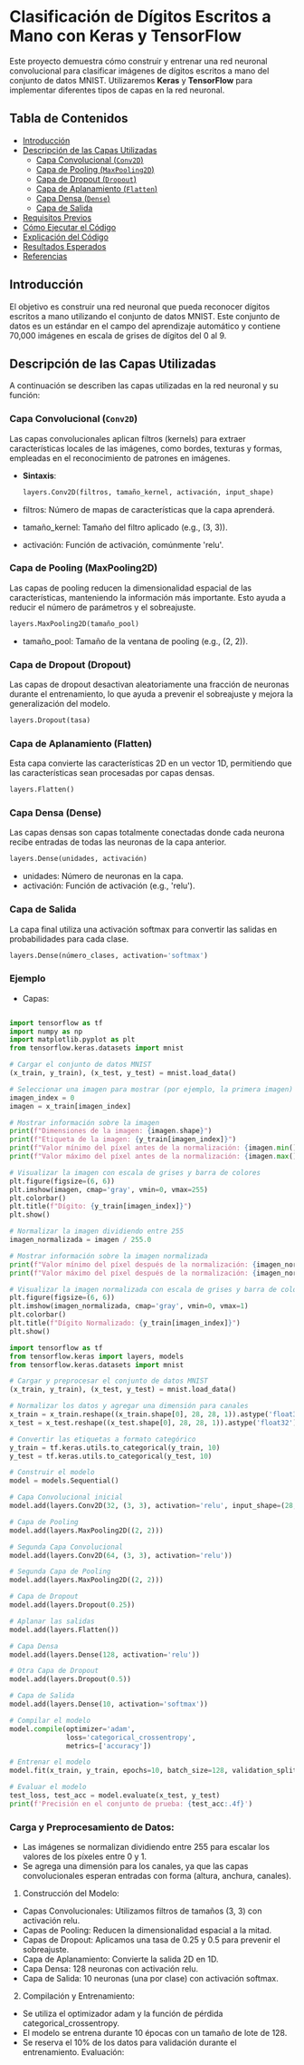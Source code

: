 # Clasificación de Dígitos Escritos a Mano con Keras y TensorFlow

Este proyecto demuestra cómo construir y entrenar una red neuronal convolucional para clasificar imágenes de dígitos escritos a mano del conjunto de datos MNIST. Utilizaremos **Keras** y **TensorFlow** para implementar diferentes tipos de capas en la red neuronal.

## Tabla de Contenidos

- [Introducción](#introducción)
- [Descripción de las Capas Utilizadas](#descripción-de-las-capas-utilizadas)
  - [Capa Convolucional (`Conv2D`)](#capa-convolucional-conv2d)
  - [Capa de Pooling (`MaxPooling2D`)](#capa-de-pooling-maxpooling2d)
  - [Capa de Dropout (`Dropout`)](#capa-de-dropout-dropout)
  - [Capa de Aplanamiento (`Flatten`)](#capa-de-aplanamiento-flatten)
  - [Capa Densa (`Dense`)](#capa-densa-dense)
  - [Capa de Salida](#capa-de-salida)
- [Requisitos Previos](#requisitos-previos)
- [Cómo Ejecutar el Código](#cómo-ejecutar-el-código)
- [Explicación del Código](#explicación-del-código)
- [Resultados Esperados](#resultados-esperados)
- [Referencias](#referencias)

## Introducción

El objetivo es construir una red neuronal que pueda reconocer dígitos escritos a mano utilizando el conjunto de datos MNIST. Este conjunto de datos es un estándar en el campo del aprendizaje automático y contiene 70,000 imágenes en escala de grises de dígitos del 0 al 9.

## Descripción de las Capas Utilizadas

A continuación se describen las capas utilizadas en la red neuronal y su función:

### Capa Convolucional (`Conv2D`)

Las capas convolucionales aplican filtros (kernels) para extraer características locales de las imágenes, como bordes, texturas y formas, empleadas en el reconocimiento de patrones en imágenes.

- **Sintaxis**:

  ```python
  layers.Conv2D(filtros, tamaño_kernel, activación, input_shape)
  ```

- filtros: Número de mapas de características que la capa aprenderá.
- tamaño_kernel: Tamaño del filtro aplicado (e.g., (3, 3)).
- activación: Función de activación, comúnmente 'relu'.

### Capa de Pooling (MaxPooling2D)
Las capas de pooling reducen la dimensionalidad espacial de las características, manteniendo la información más importante. Esto ayuda a reducir el número de parámetros y el sobreajuste.

```python
layers.MaxPooling2D(tamaño_pool)
```

- tamaño_pool: Tamaño de la ventana de pooling (e.g., (2, 2)).

### Capa de Dropout (Dropout)
Las capas de dropout desactivan aleatoriamente una fracción de neuronas durante el entrenamiento, lo que ayuda a prevenir el sobreajuste y mejora la generalización del modelo.

```python
layers.Dropout(tasa)
```

### Capa de Aplanamiento (Flatten)

Esta capa convierte las características 2D en un vector 1D, permitiendo que las características sean procesadas por capas densas.

```python
layers.Flatten()
```

### Capa Densa (Dense)
Las capas densas son capas totalmente conectadas donde cada neurona recibe entradas de todas las neuronas de la capa anterior.

```python
layers.Dense(unidades, activación)
```
- unidades: Número de neuronas en la capa.
- activación: Función de activación (e.g., 'relu').

### Capa de Salida
La capa final utiliza una activación softmax para convertir las salidas en probabilidades para cada clase.

```python
layers.Dense(número_clases, activation='softmax')
```

### Ejemplo


- Capas:
```python

import tensorflow as tf
import numpy as np
import matplotlib.pyplot as plt
from tensorflow.keras.datasets import mnist

# Cargar el conjunto de datos MNIST
(x_train, y_train), (x_test, y_test) = mnist.load_data()

# Seleccionar una imagen para mostrar (por ejemplo, la primera imagen)
imagen_index = 0
imagen = x_train[imagen_index]

# Mostrar información sobre la imagen
print(f"Dimensiones de la imagen: {imagen.shape}")
print(f"Etiqueta de la imagen: {y_train[imagen_index]}")
print(f"Valor mínimo del píxel antes de la normalización: {imagen.min()}")
print(f"Valor máximo del píxel antes de la normalización: {imagen.max()}")

# Visualizar la imagen con escala de grises y barra de colores
plt.figure(figsize=(6, 6))
plt.imshow(imagen, cmap='gray', vmin=0, vmax=255)
plt.colorbar()
plt.title(f"Dígito: {y_train[imagen_index]}")
plt.show()

# Normalizar la imagen dividiendo entre 255
imagen_normalizada = imagen / 255.0

# Mostrar información sobre la imagen normalizada
print(f"Valor mínimo del píxel después de la normalización: {imagen_normalizada.min()}")
print(f"Valor máximo del píxel después de la normalización: {imagen_normalizada.max()}")

# Visualizar la imagen normalizada con escala de grises y barra de colores
plt.figure(figsize=(6, 6))
plt.imshow(imagen_normalizada, cmap='gray', vmin=0, vmax=1)
plt.colorbar()
plt.title(f"Dígito Normalizado: {y_train[imagen_index]}")
plt.show()

```

```python
import tensorflow as tf
from tensorflow.keras import layers, models
from tensorflow.keras.datasets import mnist

# Cargar y preprocesar el conjunto de datos MNIST
(x_train, y_train), (x_test, y_test) = mnist.load_data()

# Normalizar los datos y agregar una dimensión para canales
x_train = x_train.reshape((x_train.shape[0], 28, 28, 1)).astype('float32') / 255
x_test = x_test.reshape((x_test.shape[0], 28, 28, 1)).astype('float32') / 255

# Convertir las etiquetas a formato categórico
y_train = tf.keras.utils.to_categorical(y_train, 10)
y_test = tf.keras.utils.to_categorical(y_test, 10)

# Construir el modelo
model = models.Sequential()

# Capa Convolucional inicial
model.add(layers.Conv2D(32, (3, 3), activation='relu', input_shape=(28, 28, 1)))

# Capa de Pooling
model.add(layers.MaxPooling2D((2, 2)))

# Segunda Capa Convolucional
model.add(layers.Conv2D(64, (3, 3), activation='relu'))

# Segunda Capa de Pooling
model.add(layers.MaxPooling2D((2, 2)))

# Capa de Dropout
model.add(layers.Dropout(0.25))

# Aplanar las salidas
model.add(layers.Flatten())

# Capa Densa
model.add(layers.Dense(128, activation='relu'))

# Otra Capa de Dropout
model.add(layers.Dropout(0.5))

# Capa de Salida
model.add(layers.Dense(10, activation='softmax'))

# Compilar el modelo
model.compile(optimizer='adam',
              loss='categorical_crossentropy',
              metrics=['accuracy'])

# Entrenar el modelo
model.fit(x_train, y_train, epochs=10, batch_size=128, validation_split=0.1)

# Evaluar el modelo
test_loss, test_acc = model.evaluate(x_test, y_test)
print(f'Precisión en el conjunto de prueba: {test_acc:.4f}')
```


### Carga y Preprocesamiento de Datos:

- Las imágenes se normalizan dividiendo entre 255 para escalar los valores de los píxeles entre 0 y 1.
- Se agrega una dimensión para los canales, ya que las capas convolucionales esperan entradas con forma (altura, anchura, canales).

1. Construcción del Modelo:

- Capas Convolucionales: Utilizamos filtros de tamaños (3, 3) con activación relu.
- Capas de Pooling: Reducen la dimensionalidad espacial a la mitad.
- Capas de Dropout: Aplicamos una tasa de 0.25 y 0.5 para prevenir el sobreajuste.
- Capa de Aplanamiento: Convierte la salida 2D en 1D.
- Capa Densa: 128 neuronas con activación relu.
- Capa de Salida: 10 neuronas (una por clase) con activación softmax.


2. Compilación y Entrenamiento:

- Se utiliza el optimizador adam y la función de pérdida categorical_crossentropy.
- El modelo se entrena durante 10 épocas con un tamaño de lote de 128.
- Se reserva el 10% de los datos para validación durante el entrenamiento.
Evaluación:

